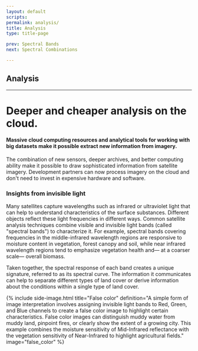 ```yaml
---
layout: default
scripts:
permalink: analysis/
title: Analysis
type: title-page

prev: Spectral Bands
next: Spectral Combinations

---
```


## Analysis

---

# Deeper and cheaper analysis on the cloud.

#### Massive cloud computing resources and analytical tools for working with big datasets make it possible extract new information from imagery.

The combination of new sensors, deeper archives, and better computing ability make it possible to draw sophisticated information from satellite imagery. Development partners can now process imagery on the cloud and don't need to invest in expensive hardware and software.

### Insights from invisible light

Many satellites capture wavelengths such as infrared or ultraviolet light that can help to understand characteristics of the surface substances. Different objects reflect these light frequencies in different ways. Common satellite analysis techniques combine visible and invisible light bands (called "spectral bands") to characterize it. For example, spectral bands covering frequencies in the middle-infrared wavelength regions are responsive to moisture content in vegetation, forest canopy and soil, while near infrared wavelength regions tend to emphasize vegetation health and&#8212; at a coarser scale&#8212; overall biomass.

Taken together, the spectral response of each band creates a unique signature, referred to as its spectral curve. The information it communicates can help to separate different types of land cover or derive information about the conditions within a single type of land cover.

{% include side-image.html title="False color" definition="A simple form of image interpretation involves assigning invisible light bands to Red, Green, and Blue channels to create a false color image to highlight certain characteristics. False color images can distinguish muddy water from muddy land, pinpoint fires, or clearly show the extent of a growing city. This example combines the moisture sensitivity of Mid-Infrared reflectance with the vegetation sensitivity of Near-Infrared to highlight agricultural fields." image="false_color" %}
